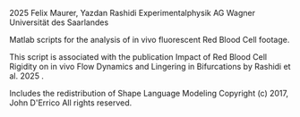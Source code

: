 2025 Felix Maurer, Yazdan Rashidi Experimentalphysik AG Wagner Universität des Saarlandes

Matlab scripts for the analysis of in vivo fluorescent Red Blood Cell footage.

This script is associated with the publication Impact of Red Blood Cell Rigidity on in vivo Flow Dynamics and Lingering in Bifurcations by Rashidi et al. 2025 .

Includes the redistribution of Shape Language Modeling Copyright (c) 2017, John D'Errico All rights reserved.